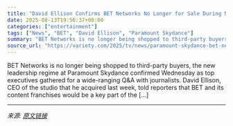 ```yaml
---
title: "David Ellison Confirms BET Networks No Longer for Sale During Media Q&A With Paramount Skydance Leaders"
date: 2025-08-13T19:56:37+08:00
categories: ["entertainment"]
tags: ["News", "BET", "David Ellison", "Paramount Skydance"]
summary: "BET Networks is no longer being shopped to third-party buyers, the new leadership regime at Paramount Skydance confirmed Wednesday as top executives gathered for a wide-ranging Q&#38;A with journalist"
source_url: "https://variety.com/2025/tv/news/paramount-skydance-bet-networks-david-ellison-no-sale-1236488735/"
---
```


BET Networks is no longer being shopped to third-party buyers, the new leadership regime at Paramount Skydance confirmed Wednesday as top executives gathered for a wide-ranging Q&#38;A with journalists. David Ellison, CEO of the studio that he acquired last week, told reporters that BET and its content franchises would be a key part of the [&#8230;]

---

*来源: [原文链接](https://variety.com/2025/tv/news/paramount-skydance-bet-networks-david-ellison-no-sale-1236488735/)*
